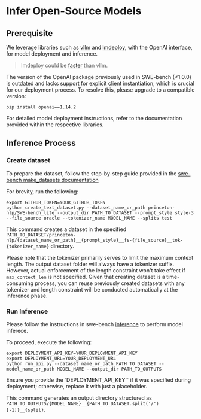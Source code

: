# Infer Open-Source Models

## Prerequisite

We leverage libraries such as [vllm](https://github.com/vllm-project/vllm) and [lmdeploy](https://github.com/InternLM/lmdeploy), with the OpenAI interface, for model deployment and inference.

> lmdeploy could be [faster](https://github.com/InternLM/lmdeploy?tab=readme-ov-file#performance) than vllm.

The version of the OpenAI package previously used in SWE-bench (<1.0.0) is outdated and lacks support for explicit client instantiation, which is crucial for our deployment process. To resolve this, please upgrade to a compatible version:

```shell
pip install openai==1.14.2
```

For detailed model deployment instructions, refer to the documentation provided within the respective libraries.

## Inference Process

### Create dataset

To prepare the dataset, follow the step-by-step guide provided in the [swe-bench make_datasets documentation](./make_datasets/README.md)

For brevity, run the following:
```shell
export GITHUB_TOKEN=YOUR_GITHUB_TOKEN
python create_text_dataset.py --dataset_name_or_path princeton-nlp/SWE-bench_lite --output_dir PATH_TO_DATASET --prompt_style style-3 --file_source oracle --tokenizer_name MODEL_NAME --splits test
```

This command creates a dataset in the specified `PATH_TO_DATASET/princeton-nlp/{dataset_name_or_path}__{prompt_style}__fs-{file_source}__tok-{tokenizer_name}` directory.

Please note that the tokenizer primarily serves to limit the maximum context length. The output dataset folder will always have a tokenizer suffix. However, actual enforcement of the length constraint won't take effect if `max_context_len` is not specified. Given that creating dataset is a time-consuming process, you can reuse previously created datasets with any tokenizer and length constraint will be conducted automatically at the inference phase.

### Run Inference

Please follow the instructions in swe-bench [inference](./README.md) to perform model inferece.

To proceed, execute the following:
```shell
export DEPLOYMENT_API_KEY=YOUR_DEPLOYMENT_API_KEY
export DEPLOYMENT_URL=YOUR_DEPLOYMENT_URL
python run_api.py --dataset_name_or_path PATH_TO_DATASET --model_name_or_path MODEL_NAME --output_dir PATH_TO_OUTPUTS
```

Ensure you provide the `DEPLOYMENT_API_KEY`` if it was specified during deployment; otherwise, replace it with just a placeholder.

This command generates an output directory structured as `PATH_TO_OUTPUTS/{MODEL_NAME}__{PATH_TO_DATASET.split('/')[-1]}__{split}`.


